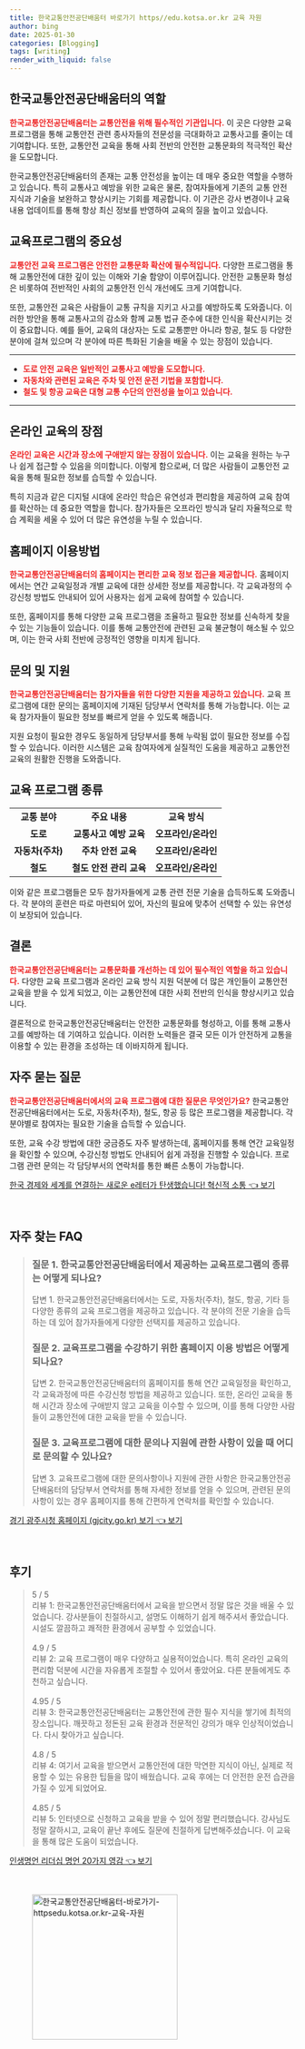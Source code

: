 ```yaml
---
title: 한국교통안전공단배움터 바로가기 https//edu.kotsa.or.kr 교육 자원
author: bing
date: 2025-01-30
categories: [Blogging]
tags: [writing]
render_with_liquid: false
---
```



<h2 id='한국교통안전공단배움터의 역할'>한국교통안전공단배움터의 역할</h2>

<p><b><span style="color: #ee2323;">한국교통안전공단배움터는 교통안전을 위해 필수적인 기관입니다.</span></b> 이 곳은 다양한 교육 프로그램을 통해 교통안전 관련 종사자들의 전문성을 극대화하고 교통사고를 줄이는 데 기여합니다. 또한, 교통안전 교육을 통해 사회 전반의 안전한 교통문화의 적극적인 확산을 도모합니다.</p>

<p>한국교통안전공단배움터의 존재는 교통 안전성을 높이는 데 매우 중요한 역할을 수행하고 있습니다. 특히 교통사고 예방을 위한 교육은 물론, 참여자들에게 기존의 교통 안전 지식과 기술을 보완하고 향상시키는 기회를 제공합니다. 이 기관은 강사 변경이나 교육 내용 업데이트를 통해 항상 최신 정보를 반영하여 교육의 질을 높이고 있습니다.</p>

<h2 id='교육프로그램의 중요성'>교육프로그램의 중요성</h2>

<p><b><span style="color: #ee2323;">교통안전 교육 프로그램은 안전한 교통문화 확산에 필수적입니다.</span></b> 다양한 프로그램을 통해 교통안전에 대한 깊이 있는 이해와 기술 함양이 이루어집니다. 안전한 교통문화 형성은 비롯하여 전반적인 사회의 교통안전 인식 개선에도 크게 기여합니다.</p>

<p>또한, 교통안전 교육은 사람들이 교통 규칙을 지키고 사고를 예방하도록 도와줍니다. 이러한 방안을 통해 교통사고의 감소와 함께 교통 법규 준수에 대한 인식을 확산시키는 것이 중요합니다. 예를 들어, 교육의 대상자는 도로 교통뿐만 아니라 항공, 철도 등 다양한 분야에 걸쳐 있으며 각 분야에 따른 특화된 기술을 배울 수 있는 장점이 있습니다.</p>

<hr />

<ul>
    <li><b><span style="color: #ee2323;">도로 안전 교육은 일반적인 교통사고 예방을 도모합니다.</span></b></li>
    <li><b><span style="color: #ee2323;">자동차와 관련된 교육은 주차 및 안전 운전 기법을 포함합니다.</span></b></li>
    <li><b><span style="color: #ee2323;">철도 및 항공 교육은 대형 교통 수단의 안전성을 높이고 있습니다.</span></b></li>
</ul>

<hr />

<h2 id='온라인 교육의 장점'>온라인 교육의 장점</h2>

<p><b><span style="color: #ee2323;">온라인 교육은 시간과 장소에 구애받지 않는 장점이 있습니다.</span></b> 이는 교육을 원하는 누구나 쉽게 접근할 수 있음을 의미합니다. 이렇게 함으로써, 더 많은 사람들이 교통안전 교육을 통해 필요한 정보를 습득할 수 있습니다.</p>

<p>특히 지금과 같은 디지털 시대에 온라인 학습은 유연성과 편리함을 제공하여 교육 참여를 확산하는 데 중요한 역할을 합니다. 참가자들은 오프라인 방식과 달리 자율적으로 학습 계획을 세울 수 있어 더 많은 유연성을 누릴 수 있습니다.</p>

<h2 id='홈페이지 이용방법'>홈페이지 이용방법</h2>

<p><b><span style="color: #ee2323;">한국교통안전공단배움터의 홈페이지는 편리한 교육 정보 접근을 제공합니다.</span></b> 홈페이지에서는 연간 교육일정과 개별 교육에 대한 상세한 정보를 제공합니다. 각 교육과정의 수강신청 방법도 안내되어 있어 사용자는 쉽게 교육에 참여할 수 있습니다.</p>

<p>또한, 홈페이지를 통해 다양한 교육 프로그램을 조율하고 필요한 정보를 신속하게 찾을 수 있는 기능들이 있습니다. 이를 통해 교통안전에 관련된 교육 불균형이 해소될 수 있으며, 이는 한국 사회 전반에 긍정적인 영향을 미치게 됩니다.</p>

<h2 id='문의 및 지원'>문의 및 지원</h2>

<p><b><span style="color: #ee2323;">한국교통안전공단배움터는 참가자들을 위한 다양한 지원을 제공하고 있습니다.</span></b> 교육 프로그램에 대한 문의는 홈페이지에 기재된 담당부서 연락처를 통해 가능합니다. 이는 교육 참가자들이 필요한 정보를 빠르게 얻을 수 있도록 해줍니다.</p>

<p>지원 요청이 필요한 경우도 동일하게 담당부서를 통해 누락됨 없이 필요한 정보를 수집할 수 있습니다. 이러한 시스템은 교육 참여자에게 실질적인 도움을 제공하고 교통안전 교육의 원활한 진행을 도와줍니다.</p>

<h2 id='교육 프로그램 종류'>교육 프로그램 종류</h2>

<table>
    <tr>
        <td style="text-align: center; height: 17px;"><b>교통 분야</b></td>
        <td style="text-align: center; height: 17px;"><b>주요 내용</b></td>
        <td style="text-align: center; height: 17px;"><b>교육 방식</b></td>
    </tr>
    <tr>
        <td style="text-align: center; height: 17px;"><b>도로</b></td>
        <td style="text-align: center; height: 17px;"><b>교통사고 예방 교육</b></td>
        <td style="text-align: center; height: 17px;"><b>오프라인/온라인</b></td>
    </tr>
    <tr>
        <td style="text-align: center; height: 17px;"><b>자동차(주차)</b></td>
        <td style="text-align: center; height: 17px;"><b>주차 안전 교육</b></td>
        <td style="text-align: center; height: 17px;"><b>오프라인/온라인</b></td>
    </tr>
    <tr>
        <td style="text-align: center; height: 17px;"><b>철도</b></td>
        <td style="text-align: center; height: 17px;"><b>철도 안전 관리 교육</b></td>
        <td style="text-align: center; height: 17px;"><b>오프라인/온라인</b></td>
    </tr>
</table>

<p>이와 같은 프로그램들은 모두 참가자들에게 교통 관련 전문 기술을 습득하도록 도와줍니다. 각 분야의 훈련은 따로 마련되어 있어, 자신의 필요에 맞추어 선택할 수 있는 유연성이 보장되어 있습니다.</p>

<h2 id='결론'>결론</h2>

<p><b><span style="color: #ee2323;">한국교통안전공단배움터는 교통문화를 개선하는 데 있어 필수적인 역할을 하고 있습니다.</span></b> 다양한 교육 프로그램과 온라인 교육 방식 지원 덕분에 더 많은 개인들이 교통안전 교육을 받을 수 있게 되었고, 이는 교통안전에 대한 사회 전반의 인식을 향상시키고 있습니다.</p>

<p>결론적으로 한국교통안전공단배움터는 안전한 교통문화를 형성하고, 이를 통해 교통사고를 예방하는 데 기여하고 있습니다. 이러한 노력들은 결국 모든 이가 안전하게 교통을 이용할 수 있는 환경을 조성하는 데 이바지하게 됩니다.</p>

<h2 id='자주 묻는 질문'>자주 묻는 질문</h2>

<p><b><span style="color: #ee2323;">한국교통안전공단배움터에서의 교육 프로그램에 대한 질문은 무엇인가요?</span></b> 한국교통안전공단배움터에서는 도로, 자동차(주차), 철도, 항공 등 많은 프로그램을 제공합니다. 각 분야별로 참여자는 필요한 기술을 습득할 수 있습니다.</p>

<p>또한, 교육 수강 방법에 대한 궁금증도 자주 발생하는데, 홈페이지를 통해 연간 교육일정을 확인할 수 있으며, 수강신청 방법도 안내되어 쉽게 과정을 진행할 수 있습니다. 프로그램 관련 문의는 각 담당부서의 연락처를 통한 빠른 소통이 가능합니다.</p>


<p><a class="click-button" title="한국 경제와 세계를 연결하는 새로운 e레터가 탄생했습니다! 혁신적 소통" href="https://adkhouse.github.io/posts/%ED%95%9C%EA%B5%AD-%EA%B2%BD%EC%A0%9C%EC%99%80-%EC%84%B8%EA%B3%84%EB%A5%BC-%EC%97%B0%EA%B2%B0%ED%95%98%EB%8A%94-%EC%83%88%EB%A1%9C%EC%9A%B4-e%EB%A0%88%ED%84%B0%EA%B0%80-%ED%83%84%EC%83%9D%ED%96%88%EC%8A%B5%EB%8B%88%EB%8B%A4!-%ED%98%81%EC%8B%A0%EC%A0%81-%EC%86%8C%ED%86%B5/" rel="dofollow">한국 경제와 세계를 연결하는 새로운 e레터가 탄생했습니다! 혁신적 소통 👈 보기</a></p><br>
<h2 id='자주_찾는_FAQ'>자주 찾는 FAQ</h2>
<div itemscope="" itemtype="https://schema.org/FAQPage"> 
<blockquote> 
<div itemscope="" itemprop="mainEntity" itemtype="https://schema.org/Question"> 
<h3 itemprop="name">질문 1. 한국교통안전공단배움터에서 제공하는 교육프로그램의 종류는 어떻게 되나요?</h3> 
<div itemscope="" itemprop="acceptedAnswer" itemtype="https://schema.org/Answer"> 
<span itemprop="text"> 
<p>답변 1. 한국교통안전공단배움터에서는 도로, 자동차(주차), 철도, 항공, 기타 등 다양한 종류의 교육 프로그램을 제공하고 있습니다. 각 분야의 전문 기술을 습득하는 데 있어 참가자들에게 다양한 선택지를 제공하고 있습니다.</p> 
</span> 
</div> 
</div> 

<div itemscope="" itemprop="mainEntity" itemtype="https://schema.org/Question"> 
<h3 itemprop="name">질문 2. 교육프로그램을 수강하기 위한 홈페이지 이용 방법은 어떻게 되나요?</h3> 
<div itemscope="" itemprop="acceptedAnswer" itemtype="https://schema.org/Answer"> 
<span itemprop="text"> 
<p>답변 2. 한국교통안전공단배움터의 홈페이지를 통해 연간 교육일정을 확인하고, 각 교육과정에 따른 수강신청 방법을 제공하고 있습니다. 또한, 온라인 교육을 통해 시간과 장소에 구애받지 않고 교육을 이수할 수 있으며, 이를 통해 다양한 사람들이 교통안전에 대한 교육을 받을 수 있습니다.</p> 
</span> 
</div> 
</div> 

<div itemscope="" itemprop="mainEntity" itemtype="https://schema.org/Question"> 
<h3 itemprop="name">질문 3. 교육프로그램에 대한 문의나 지원에 관한 사항이 있을 때 어디로 문의할 수 있나요?</h3> 
<div itemscope="" itemprop="acceptedAnswer" itemtype="https://schema.org/Answer"> 
<span itemprop="text"> 
<p>답변 3. 교육프로그램에 대한 문의사항이나 지원에 관한 사항은 한국교통안전공단배움터의 담당부서 연락처를 통해 자세한 정보를 얻을 수 있으며, 관련된 문의사항이 있는 경우 홈페이지를 통해 간편하게 연락처를 확인할 수 있습니다.</p> 
</span> 
</div> 
</div> 
</blockquote> 
</div>
<p><a class="click-button" title="경기 광주시청 홈페이지 (gjcity.go.kr) 보기" href="https://adkhouse.github.io/posts/%EA%B2%BD%EA%B8%B0-%EA%B4%91%EC%A3%BC%EC%8B%9C%EC%B2%AD-%ED%99%88%ED%8E%98%EC%9D%B4%EC%A7%80-(gjcity.go.kr)-%EB%B3%B4%EA%B8%B0/" rel="dofollow">경기 광주시청 홈페이지 (gjcity.go.kr) 보기 👈 보기</a></p><br>
<h2 id='후기'>후기</h2>
<div itemscope itemtype="https://schema.org/Product">
  <blockquote>
  <div itemprop="review" itemscope itemtype="https://schema.org/Review">
      <div itemprop="reviewRating" itemscope itemtype="https://schema.org/Rating"> <span itemprop="ratingValue">5</span> / <span itemprop="bestRating">5</span> </div>
      <span itemprop="reviewBody">리뷰 1: 한국교통안전공단배움터에서 교육을 받으면서 정말 많은 것을 배울 수 있었습니다. 강사분들이 친절하시고, 설명도 이해하기 쉽게 해주셔서 좋았습니다. 시설도 깔끔하고 쾌적한 환경에서 공부할 수 있었습니다.</span>
  </div>
  <br>
  <div itemprop="review" itemscope itemtype="https://schema.org/Review">
      <div itemprop="reviewRating" itemscope itemtype="https://schema.org/Rating"> <span itemprop="ratingValue">4.9</span> / <span itemprop="bestRating">5</span> </div>
      <span itemprop="reviewBody">리뷰 2: 교육 프로그램이 매우 다양하고 실용적이었습니다. 특히 온라인 교육의 편리함 덕분에 시간을 자유롭게 조절할 수 있어서 좋았어요. 다른 분들에게도 추천하고 싶습니다.</span>
  </div>
  <br>
  <div itemprop="review" itemscope itemtype="https://schema.org/Review">
      <div itemprop="reviewRating" itemscope itemtype="https://schema.org/Rating"> <span itemprop="ratingValue">4.95</span> / <span itemprop="bestRating">5</span> </div>
      <span itemprop="reviewBody">리뷰 3: 한국교통안전공단배움터는 교통안전에 관한 필수 지식을 쌓기에 최적의 장소입니다. 깨끗하고 정돈된 교육 환경과 전문적인 강의가 매우 인상적이었습니다. 다시 찾아가고 싶습니다.</span>
  </div>
  <br>
  <div itemprop="review" itemscope itemtype="https://schema.org/Review">
      <div itemprop="reviewRating" itemscope itemtype="https://schema.org/Rating"> <span itemprop="ratingValue">4.8</span> / <span itemprop="bestRating">5</span> </div>
      <span itemprop="reviewBody">리뷰 4: 여기서 교육을 받으면서 교통안전에 대한 막연한 지식이 아닌, 실제로 적용할 수 있는 유용한 팁들을 많이 배웠습니다. 교육 후에는 더 안전한 운전 습관을 가질 수 있게 되었어요.</span>
  </div>
  <br>
  <div itemprop="review" itemscope itemtype="https://schema.org/Review">
      <div itemprop="reviewRating" itemscope itemtype="https://schema.org/Rating"> <span itemprop="ratingValue">4.85</span> / <span itemprop="bestRating">5</span> </div>
      <span itemprop="reviewBody">리뷰 5: 인터넷으로 신청하고 교육을 받을 수 있어 정말 편리했습니다. 강사님도 정말 잘하시고, 교육이 끝난 후에도 질문에 친절하게 답변해주셨습니다. 이 교육을 통해 많은 도움이 되었습니다.</span>
  </div>
  </blockquote>
</div>
<p><a class="click-button" title="인생명언 리더십 명언 20가지 영감" href="https://adkhouse.github.io/posts/%EC%9D%B8%EC%83%9D%EB%AA%85%EC%96%B8-%EB%A6%AC%EB%8D%94%EC%8B%AD-%EB%AA%85%EC%96%B8-20%EA%B0%80%EC%A7%80-%EC%98%81%EA%B0%90/" rel="dofollow">인생명언 리더십 명언 20가지 영감 👈 보기</a></p><br>
<figure class="image"><img src="https://adkhouse.github.io/assets/img/thumbnail/한국교통안전공단배움터-바로가기-httpsedu.kotsa.or.kr-교육-자원.webp" alt="한국교통안전공단배움터-바로가기-httpsedu.kotsa.or.kr-교육-자원" width="256" height="256"></figure>